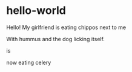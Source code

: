 # hello-world

Hello! My girlfriend is eating chippos next to me

With hummus and the dog licking itself.

is

now eating celery

